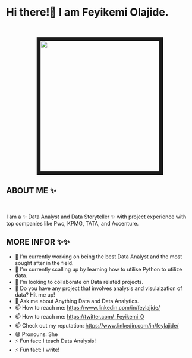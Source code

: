 # Hi there!👋 I am Feyikemi Olajide.

<br />
 
 <p align = "center">
<img src = "https://unsplash.com/photos/hpjSkU2UYSU?utm_source=unsplash&utm_medium=referral&utm_content=creditShareLink" width="320" height="350" border="10"/>
 </p>



## ABOUT ME ✨

<BR />

**I** am a ✨ Data Analyst and Data Storyteller ✨ with project experience with top companies like Pwc, KPMG, TATA, and Accenture.


## MORE INFOR ✨✨

- 🔭 I’m currently working on being the best Data Analyst and the most sought after in the field. 
- 🌱 I’m currently scalling up by learning how to utilise Python to utilize data. 
- 👯 I’m looking to collaborate on Data related projects.
- 🤔 Do you have any project that involves analysis and visulaization of data? Hit me up!
- 💬 Ask me about Anything Data and Data Analytics.
- 📫 How to reach me: https://www.linkedin.com/in/feylajide/
- 📫 How to reach me: https://twitter.com/_Feyikemi_O
- 📫 Check out my reputation: https://www.linkedin.com/in/feylajide/
- 😄 Pronouns: She
- ⚡ Fun fact: I teach Data Analysis!
- ⚡ Fun fact: I write!

<br />

</p>

